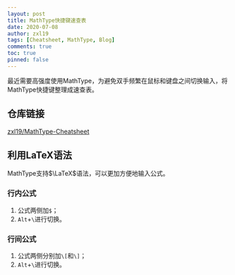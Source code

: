 ```yaml
---
layout: post
title: MathType快捷键速查表
date: 2020-07-08
author: zxl19
tags: [Cheatsheet, MathType, Blog]
comments: true
toc: true
pinned: false
---
```


最近需要高强度使用MathType，为避免双手频繁在鼠标和键盘之间切换输入，将MathType快捷键整理成速查表。

<!-- more -->

## 仓库链接

[zxl19/MathType-Cheatsheet](https://github.com/zxl19/MathType-Cheatsheet)

## 利用LaTeX语法

MathType支持$\LaTeX$语法，可以更加方便地输入公式。

### 行内公式

1. 公式两侧加`$`；
2. `Alt`+`\`进行切换。

### 行间公式

1. 公式两侧分别加`\[`和`\]`；
2. `Alt`+`\`进行切换。
